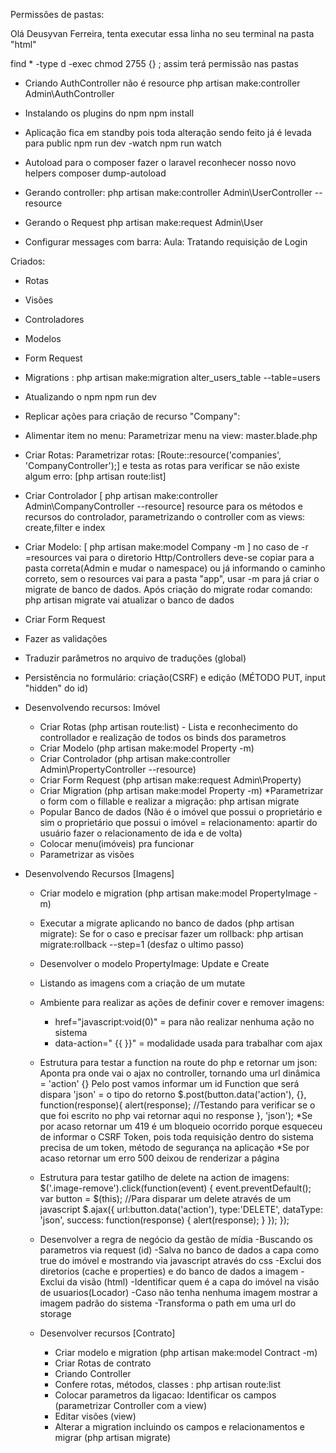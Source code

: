 Permissões de pastas:

Olá Deusyvan Ferreira, tenta executar essa linha no seu terminal na pasta "html" 

find * -type d -exec chmod 2755 {} \;
assim terá permissão nas pastas

- Criando AuthController não é resource
php artisan make:controller Admin\AuthController

- Instalando os plugins do npm
npm install

- Aplicação fica em standby pois toda alteração sendo feito já é levada para public
npm run dev -watch 
npm run watch 

- Autoload para o composer fazer o laravel reconhecer nosso novo helpers
composer dump-autoload

- Gerando controller:
php artisan make:controller Admin\UserController --resource

- Gerando o Request
php artisan make:request Admin\User

- Configurar messages com barra: Aula: Tratando requisição de Login

Criados:
- Rotas
- Visões
- Controladores
- Modelos
- Form Request
- Migrations : php artisan make:migration alter_users_table --table=users 

- Atualizando o npm 
npm run dev

- Replicar ações para criação de recurso "Company":
 - Alimentar item no menu: Parametrizar menu na view: master.blade.php 

 - Criar Rotas: Parametrizar rotas: [Route::resource('companies', 'CompanyController');] e testa as rotas para verificar se não existe algum erro: [php artisan route:list]

 - Criar Controlador [ php artisan make:controller Admin\CompanyController --resource] resource para os métodos e recursos do controlador, parametrizando o controller com as views: create,filter e index

 - Criar Modelo: [ php artisan make:model Company -m ] no caso de -r =resources vai para o diretorio Http/Controllers deve-se copiar para a pasta correta(Admin e mudar o namespace) ou já informando o caminho correto, sem o resources vai para a pasta "app", usar -m para já criar o migrate de banco de dados.  Após criação do migrate rodar comando: php artisan migrate vai atualizar o banco de dados

 - Criar Form Request
 - Fazer as validações
 - Traduzir parâmetros no arquivo de traduções (global)
 - Persistência no formulário: 
    criação(CSRF) e 
    edição (MÉTODO PUT, input "hidden" do id)

- Desenvolvendo recursos: Imóvel
  - Criar Rotas (php artisan route:list) - Lista e reconhecimento do controllador e realização de todos os binds dos parametros
  - Criar Modelo (php artisan make:model Property -m)
  - Criar Controlador (php artisan make:controller Admin\PropertyController --resource)
  - Criar Form Request (php artisan make:request Admin\Property)
  - Criar Migration (php artisan make:model Property -m)
    *Parametrizar o form com o fillable e realizar a migração: php artisan migrate
  - Popular Banco de dados (Não é o imóvel que possui o proprietário e sim o proprietário que possui o imóvel = relacionamento: apartir do usuário fazer o relacionamento de ida e de volta)
  - Colocar menu(imóveis) pra funcionar
  - Parametrizar as visões

- Desenvolvendo Recursos [Imagens]
  - Criar modelo e migration (php artisan make:model PropertyImage -m)
  - Executar a migrate aplicando no banco de dados (php artisan migrate):
    Se for o caso e precisar fazer um rollback: php artisan migrate:rollback --step=1 (desfaz o ultimo passo)
  - Desenvolver o modelo PropertyImage: Update e Create
  - Listando as imagens com a criação de um mutate
  - Ambiente para realizar as ações de definir cover e remover imagens:
    - href="javascript:void(0)" = para não realizar nenhuma ação no sistema
    - data-action=" {{ }}" = modalidade usada para trabalhar com ajax 
  - Estrutura para testar a function na route do php e retornar um json:
    Aponta pra onde vai o ajax no controller, tornando uma url dinâmica = 'action'
     {} Pelo post vamos informar um id
     Function que será dispara
     'json' = o tipo do retorno
     $.post(button.data('action'), {}, function(response){
      alert(response); //Testando para verificar se o que foi escrito no php vai retornar aqui no response
      }, 'json');
    *Se por acaso retornar um 419 é um bloqueio ocorrido porque esqueceu de informar o CSRF Token, pois toda requisição dentro do sistema precisa de um token, método de segurança na aplicação
    *Se por acaso retornar um erro 500 deixou de renderizar a página
  - Estrutura para testar gatilho de delete na action de imagens:
    $('.image-remove').click(function(event) {
        event.preventDefault();
        var button = $(this);
        //Para disparar um delete através de um javascript
        $.ajax({
            url:button.data('action'),
            type:'DELETE',
            dataType: 'json',
            success: function(response) {
                alert(response); 
            }
        });
    });
  
  - Desenvolver a regra de negócio da gestão de mídia
    -Buscando os parametros via request (id)
    -Salva no banco de dados a capa como true do imóvel e mostrando via javascript através do css
    -Exclui dos diretorios (cache e properties) e do banco de dados a imagem
    -Exclui da visão (html)
    -Identificar quem é a capa do imóvel na visão de usuarios(Locador)
    -Caso não tenha nenhuma imagem mostrar a imagem padrão do sistema
    -Transforma o path em uma url do storage

  - Desenvolver recursos [Contrato]
    - Criar modelo e migration (php artisan make:model Contract -m)
    - Criar Rotas de contrato
    - Criando Controller
    - Confere rotas, métodos, classes : php artisan route:list
    - Colocar parametros da ligacao: Identificar os campos (parametrizar Controller com a view)
    - Editar visões (view)
    - Alterar a migration incluindo os campos e relacionamentos e migrar (php artisan migrate)
  
